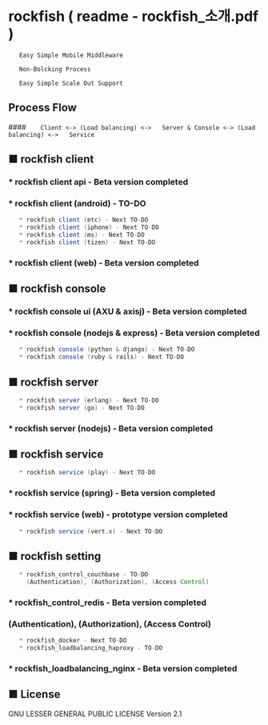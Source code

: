 # rockfish ( readme - rockfish_소개.pdf )

``` 
   Easy Simple Mobile Middleware

   Non-Bolcking Process

   Easy Simple Scale Out Support
``` 

## Process Flow

####`    Client <-> (Load balancing) <->   Server & Console <-> (Load balancing) <->   Service` 

## ■ rockfish client
###   * rockfish client api  - Beta version completed
###   * rockfish client (android) - TO-DO
```java
   * rockfish client (etc) - Next TO-DO
   * rockfish client (iphone) - Next TO-DO
   * rockfish client (ms) - Next TO-DO
   * rockfish client (tizen) - Next TO-DO
``` 
###   * rockfish client (web) - Beta version completed   

## ■ rockfish console
###   * rockfish console ui (AXU & axisj) - Beta version completed  
###   * rockfish console (nodejs & express) - Beta version completed   
```java 
   * rockfish console (python & django) - Next TO-DO   
   * rockfish console (ruby & rails) - Next TO-DO
```

## ■ rockfish server
```java
   * rockfish server (erlang) - Next TO-DO
   * rockfish server (go) - Next TO-DO
``` 
###   * rockfish server (nodejs) - Beta version completed

   
## ■ rockfish service
```java
   * rockfish service (play) - Next TO-DO
``` 
###   * rockfish service (spring) - Beta version completed
###   * rockfish service (web) - prototype version completed
```java 
   * rockfish service (vert.x) - Next TO-DO
```    
   
## ■ rockfish setting
```java
   * rockfish_control_couchbase - TO-DO  
     (Authentication), (Authorization), (Access Control) 
``` 
###   * rockfish_control_redis - Beta version completed  
###   (Authentication), (Authorization), (Access Control) 
```java
   * rockfish_docker - Next TO-DO   
   * rockfish_loadbalancing_haproxy - TO-DO 
``` 
###   * rockfish_loadbalancing_nginx - Beta version completed   

     
## ■ License
GNU LESSER GENERAL PUBLIC LICENSE Version 2.1
